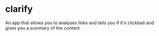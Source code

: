 # clarify
An app that allows you to analyses links and tells you if it's clickbait and gives you a summary of the content
